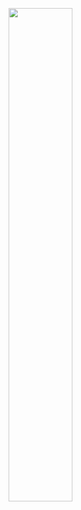 <!-- ![Alt Text](https://media.giphy.com/media/8gQNjxnRS57UY04Ha8/giphy.gif) -->
<!-- ![Alt Text](https://media.giphy.com/media/3rgXBB4ISbyROvUApO/giphy.gif) -->
<!-- ![Alt Text](https://media.giphy.com/media/9ZL5EhLHNCKDm/giphy.gif)
![Alt Text](https://media.giphy.com/media/3o7aCTfyhYawdOXcFW/giphy.gif) -->
<p align="center">
<img src="https://media.giphy.com/media/3rgXBB4ISbyROvUApO/giphy.gif"  width="50%" height="50%" />
</p>
